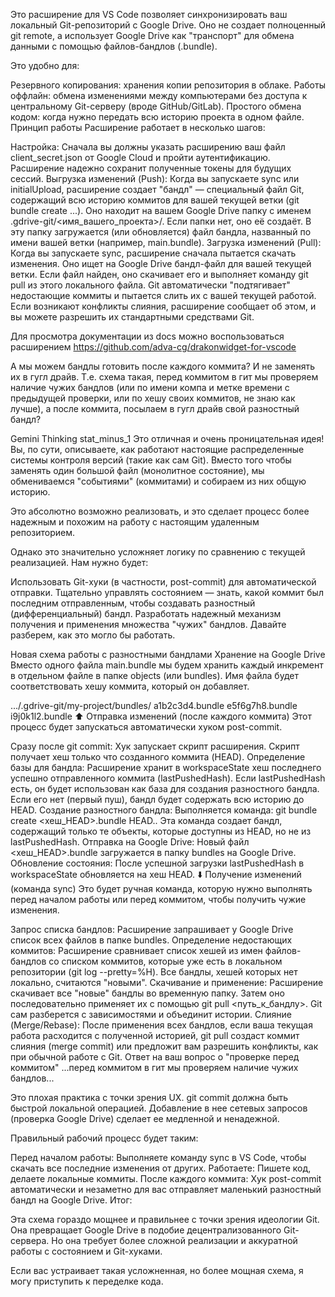 Это расширение для VS Code позволяет синхронизировать ваш локальный Git-репозиторий с Google Drive. Оно не создает полноценный git remote, а использует Google Drive как "транспорт" для обмена данными с помощью файлов-бандлов (.bundle).

Это удобно для:

Резервного копирования: хранения копии репозитория в облаке.
Работы оффлайн: обмена изменениями между компьютерами без доступа к центральному Git-серверу (вроде GitHub/GitLab).
Простого обмена кодом: когда нужно передать всю историю проекта в одном файле.
Принцип работы
Расширение работает в несколько шагов:

Настройка: Сначала вы должны указать расширению ваш файл client_secret.json от Google Cloud и пройти аутентификацию. Расширение надежно сохранит полученные токены для будущих сессий.
Выгрузка изменений (Push):
Когда вы запускаете sync или initialUpload, расширение создает "бандл" — специальный файл Git, содержащий всю историю коммитов для вашей текущей ветки (git bundle create ...).
Оно находит на вашем Google Drive папку с именем .gdrive-git/<имя_вашего_проекта>/. Если папки нет, оно её создаёт.
В эту папку загружается (или обновляется) файл бандла, названный по имени вашей ветки (например, main.bundle).
Загрузка изменений (Pull):
Когда вы запускаете sync, расширение сначала пытается скачать изменения.
Оно ищет на Google Drive бандл-файл для вашей текущей ветки.
Если файл найден, оно скачивает его и выполняет команду git pull из этого локального файла. Git автоматически "подтягивает" недостающие коммиты и пытается слить их с вашей текущей работой.
Если возникают конфликты слияния, расширение сообщает об этом, и вы можете разрешить их стандартными средствами Git.

Для просмотра документации из docs можно воспользоваться расширением https://github.com/adva-cg/drakonwidget-for-vscode

А мы можем бандлы готовить после каждого коммита? И не заменять их в гугл драйв. Т.е. схема такая, перед коммитом в гит мы проверяем наличие чужих бандлов (или по имени компа и метке времени с предыдущей проверки, или по хешу своих коммитов, не знаю как лучше), а после коммита, посылаем в гугл драйв свой разностный бандл?


Gemini
Thinking
stat_minus_1
Это отличная и очень проницательная идея! Вы, по сути, описываете, как работают настоящие распределенные системы контроля версий (такие как сам Git). Вместо того чтобы заменять один большой файл (монолитное состояние), мы обмениваемся "событиями" (коммитами) и собираем из них общую историю.

Это абсолютно возможно реализовать, и это сделает процесс более надежным и похожим на работу с настоящим удаленным репозиторием.

Однако это значительно усложняет логику по сравнению с текущей реализацией. Нам нужно будет:

Использовать Git-хуки (в частности, post-commit) для автоматической отправки.
Тщательно управлять состоянием — знать, какой коммит был последним отправленным, чтобы создавать разностный (дифференциальный) бандл.
Разработать надежный механизм получения и применения множества "чужих" бандлов.
Давайте разберем, как это могло бы работать.

Новая схема работы с разностными бандлами
Хранение на Google Drive
Вместо одного файла main.bundle мы будем хранить каждый инкремент в отдельном файле в папке objects (или bundles). Имя файла будет соответствовать хешу коммита, который он добавляет.

.../.gdrive-git/my-project/bundles/
a1b2c3d4.bundle
e5f6g7h8.bundle
i9j0k1l2.bundle
⬆️ Отправка изменений (после каждого коммита)
Этот процесс будет запускаться автоматически хуком post-commit.

Сразу после git commit:
Хук запускает скрипт расширения.
Скрипт получает хеш только что созданного коммита (HEAD).
Определение базы для бандла:
Расширение хранит в workspaceState хеш последнего успешно отправленного коммита (lastPushedHash).
Если lastPushedHash есть, он будет использован как база для создания разностного бандла. Если его нет (первый пуш), бандл будет содержать всю историю до HEAD.
Создание разностного бандла:
Выполняется команда: git bundle create <хеш_HEAD>.bundle HEAD..<lastPushedHash>
Эта команда создает бандл, содержащий только те объекты, которые доступны из HEAD, но не из lastPushedHash.
Отправка на Google Drive:
Новый файл <хеш_HEAD>.bundle загружается в папку bundles на Google Drive.
Обновление состояния:
После успешной загрузки lastPushedHash в workspaceState обновляется на хеш HEAD.
⬇️ Получение изменений (команда sync)
Это будет ручная команда, которую нужно выполнять перед началом работы или перед коммитом, чтобы получить чужие изменения.

Запрос списка бандлов:
Расширение запрашивает у Google Drive список всех файлов в папке bundles.
Определение недостающих коммитов:
Расширение сравнивает список хешей из имен файлов-бандлов со списком коммитов, которые уже есть в локальном репозитории (git log --pretty=%H).
Все бандлы, хешей которых нет локально, считаются "новыми".
Скачивание и применение:
Расширение скачивает все "новые" бандлы во временную папку.
Затем оно последовательно применяет их с помощью git pull <путь_к_бандлу>. Git сам разберется с зависимостями и объединит истории.
Слияние (Merge/Rebase):
После применения всех бандлов, если ваша текущая работа расходится с полученной историей, git pull создаст коммит слияния (merge commit) или предложит вам разрешить конфликты, как при обычной работе с Git.
Ответ на ваш вопрос о "проверке перед коммитом"
...перед коммитом в гит мы проверяем наличие чужих бандлов...

Это плохая практика с точки зрения UX. git commit должна быть быстрой локальной операцией. Добавление в нее сетевых запросов (проверка Google Drive) сделает ее медленной и ненадежной.

Правильный рабочий процесс будет таким:

Перед началом работы: Выполняете команду sync в VS Code, чтобы скачать все последние изменения от других.
Работаете: Пишете код, делаете локальные коммиты.
После каждого коммита: Хук post-commit автоматически и незаметно для вас отправляет маленький разностный бандл на Google Drive.
Итог:

Эта схема гораздо мощнее и правильнее с точки зрения идеологии Git. Она превращает Google Drive в подобие децентрализованного Git-сервера. Но она требует более сложной реализации и аккуратной работы с состоянием и Git-хуками.

Если вас устраивает такая усложненная, но более мощная схема, я могу приступить к переделке кода.